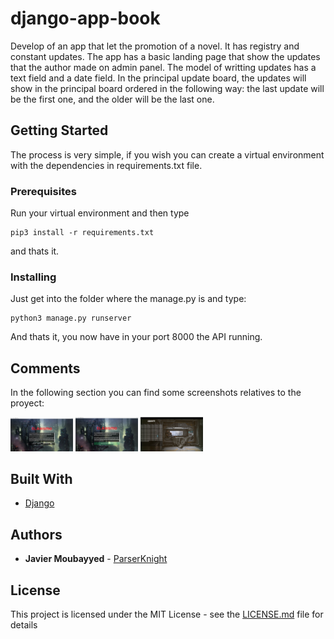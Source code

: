 # django-app-book

Develop of an app that let the promotion of a novel. It has registry and constant updates.
The app has a basic landing page that show the updates that the author made on admin panel. The model of writting updates has a text field and a date field. In the principal update board, the updates will show in the principal board ordered in the following way: the last update will be the first one, and the older will be the last one.

## Getting Started

The process is very simple, if you wish you can create a virtual environment with the dependencies in requirements.txt file.

### Prerequisites

Run your virtual environment and then type

```
pip3 install -r requirements.txt

```
and thats it.

### Installing

Just get into the folder where the manage.py is and type:

```
python3 manage.py runserver
```

And thats it, you now have in your port 8000 the API running.

## Comments

In the following section you can find some screenshots relatives to the proyect:

<img src="https://raw.githubusercontent.com/MrRobot100/app-libro/master/demo/demo3.png" width="100"> <img src="https://raw.githubusercontent.com/MrRobot100/app-libro/master/demo/demo1.png" width="100"> <img src="https://raw.githubusercontent.com/MrRobot100/app-libro/master/demo/demo2.png" width="100">

## Built With

* [Django](https://www.djangoproject.com/)

## Authors

* **Javier Moubayyed** - [ParserKnight](https://github.com/ParserKnight)

## License

This project is licensed under the MIT License - see the [LICENSE.md](LICENSE.md) file for details

